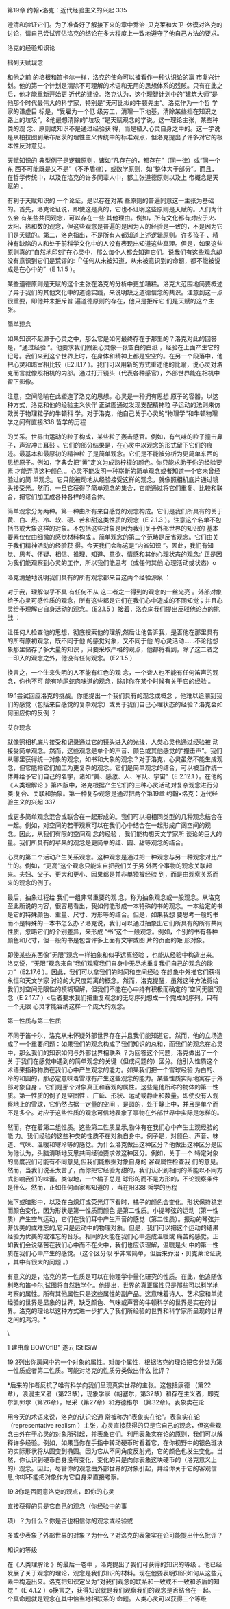 第19章 约翰•洛克：近代经验主义的兴起 335

澄清和验证它们。为了准备好了解接下来的章中乔治-贝克莱和大卫-休谟对洛克的讨论，请自己尝试评估洛克的结论在多大程度上一致地遵守了他自己方法的要求。

洛克的经验知识论

拙列天赋现念

和他之前 的培根和笛卡尔一样，洛克的使命可以被看作一种认识论的赢 市复兴计划。他的第一个计划是清除不可理解的术语和无用的思想体系的残骸。只有在此之后，他才能重新开始更 近代的建设。洛克认为，这个理智计划中的“建筑大师”是他那个时代最伟大的科学家，特别是“无可比拟的牛顿先生”。洛克作为一个哲 学家的谦虚目 标是，“受雇为一个低 级劳工，清理一下地基，清除某些挡在知识之路上的垃圾”。&他最想清除的“垃圾 “是天赋观念的学说。这一理论主张，某些种类的观 念、原则或知识不是通过经验获 得，而是植入心灵自身之中的。这一学说是从柏拉图到莱布尼茨的理性主义传统中的标准观点，但洛克提出了许多对它的根本性反对意见。

天赋知识的 典型例子是逻辑原则，诸如“凡存在的，都存在”（同一律）或“同一个东 西不可能既是又不是”（不矛盾律），或数学原则，如“整体大于部分”。而且，在哲学传统中，以及在洛克的许多同辈人中，都主张道德原则以及上 帝概念是天 赋的 。

有利于天赋知识的 一个论证，是以存在对某 些原则的普遍同意这一主张为基础的。首先，洛克论证说，即使这是真的，它也不证明这些原则是天赋的。人们为什么会 有某些共同观念，可以存在一些 其他理由。例如，所有文化都有对应于火、太阳、热和数的观念，但这些观念是普遍的是因为人的经验是一致的，不是因为它们是夭赋的。第二，洛克指出，不是所有人都知道上述逻辑原则。许多孩子 、精神有缺陷的人和处于前科学文化中的人没有表现出知道这些真理。但是，如果这些原则真的“自然地印刻”在心灵中，那么每个人都会知道它们。说我们有这些观念却没有意识到它们是荒谬的:「'任何从未被知道，从未被意识到的命题，都不能被说成是在心中的”（E 1.1.5 ）。

某些道德原则是天赋的这个主张在洛克的分析中更加糟糕。洛克大范围地简要概述了异于我们的其他文化中的道德实践，来说明缺乏道德信念的共识。注意到这一点很重要，即他并未拒斥普 遍道德原则的存在，他只是拒斥它 们是天赋的这个主张。

简单现念

如果知识不起源于心灵之中，那么它是如何最终存在于那里的？洛克对此的回答是，“通过经验 ”。他要求我们假设心灵像一张空白的白纸 ，经验在上面产生它的记号。我们来到这个世界上时，在身体和精神上都是空空的。在另一个段落中，他把心灵和暗室相比较（E2.ll.17 ）。我们可以用新的方式重述他的比喻，说心灵对洛 克而言就像照相机的内部。通过打开镜头（代表各种感官），外部世界能在相机中留下影像。

注意，空间隐喻在此塑造了洛克的思想。心灵是一种拥有思想 原子的容器。以这种方式，洛克和他的经验主义伙伴 正试图通过发现支配精神粒 子运动的法则来仿效关于物理粒子的牛顿科 学。对于洛克，他自己关于心灵的“物理学”和牛顿物理 学之间有直接336 哲学的历程

的关系。世界由运动的粒子构成，某些粒子轰击感官。例如，有气味的粒子撞击鼻子，声波冲击耳鼓 。它们的部分结果是，在心灵中以观念的形式留下它们的痕迹。最基本和最原初的精神粒 子是简单观念。它们是不能被分析为更简单东西的思想原子。例如，字典会把“黄”定义为成熟柠檬的颜色。你只能求助于你的经验要素 才能弄清这种颜色 。心灵不能发明一种崭新的简单观念或者知道一个它未曾经验过的简 单观念。它只能被动地从经验接受这样的观念，就像照相机底片通过镜 头接受光。然而，一旦它获得了简单观念的集合，它能通过将它们重复、比较和联合，把它们加工成各种各样的结合体。

简单观念分为两种。第一种由所有来自感觉的观念构成。它们是我们所具有的关于黄、白、热、冷、软、硬、苦和甜这类性质的观念（E 2.1.3 ）。注意这个名单不包 括书或大象这样的对象。不包括这些对象是因为我们关于外部世界的知识的 基本要素仅仅由细微的感觉材料构成 。简单观念的第二个范畴是反省观念。它们由关于我们精神活动的经验获 得。今天我们会称这是“内省知识 ”。因此，我们有知觉、思考、怀疑、相信、推理、知道、意欲、情感和其他心理状态的观念:' 正是因为我们能观察到心灵的工作，所以我们能思考（或任何其他 心理活动或状态）o

洛克清楚地说明我们具有的所有观念都来自这两个经验源泉 ：

对于我，理解似乎不具 有任何不从 这二者之一得到的观念的一丝光亮 。外部对象给予心灵可感性质的观念，所有这些都是它们在我们心中造成的不同知觉；并且心灵给予理解它自身活动的观念。（E2.1.5 ）接着，洛克向我们提出反驳他论点的挑战 ：

让任何人检查他的思想，彻底搜索他的理解;然后让他告诉我，是否他在那里具有的所有原初观念，既不同于他 的感觉对象，又不同于他 的心灵活动……不论他想象那里储存了多大量的知识 ，只要采取严格的观点，他都将看到，除了这二者之一印入的观念之外，他没有任何观念。（E2.1.5 ）

换言之，一个生来失明的人不能有红色的观 念，一个聋人也不能有任何笛声的观念，你也不可 能有响尾蛇肉味道的观念，除非你在某个时候有关于它的经验 。

19.1尝试回应洛克的挑战。你能提出一个我们具有的观念或概念 ，他难以追溯到我们的感觉（包括来自感觉的复杂观念）或关于我们自己心理状态的经验？洛克会如何回应你的反例 ？

艾杂现念

就像照相机底片接受和记录通过它的镜头进入的光线，人类心灵也通过经验被 动接受简单观念。然而，这些观念是单个的声音、颜色或其他感觉的“撞击声”。我们从哪里获得统一对象的观念，如书和大象的观念？对于洛克，心灵虽然不能生成观念，但它能把它们加工为更复杂的观念。它们是简单观念的结合，可以被当作统一体并给予它们自己的名字，诸如“美、感激、人、军队、宇宙”（E 2.12.1 ）。在他的《人类理解论 》第四版中，洛克根据产生它们的三种心灵活动对复杂观念进行分类:复合、关联和抽象。第一种复杂观念是通过把两个第19章 约翰•洛克：近代经验主义的兴起 337

或更多简单观念混合或联合在一起形成的。我们可以把相同类型的几种观念结合在一起。例如，对空间的若干观察可以在我们心中结合在一起形成广阔空间的观 念。因此，从我们有限的空间观 念的经验 ，我们能构想天文学家所 谈论的巨大的量。我们所具有的苹果的观念是更简单的红、圆、甜等观念的结合。

心灵的第二个活动产生关系观念。这种观念是通过把一种观念与另一种观念对比产生的。例如，“更高”这个观念只能来自把我们关于另 外两个事物的观念关联起来。夫妇、父子、更大和更小、因果都是并非单独被经验 到，而是由观察关系而来的观念的例子。

最后，抽象过程给 我们一组非常重要的观 念，称为抽象观念或一般观念。从洛克至此所说的内容，很容易看出，我如何能形成一本特殊的书的观念。一本给定的书是它的特殊颜色、重量、尺寸、方形等的结合。但是，如果我想 要思考一般的书而不是特殊的一本书怎么办？洛克说，我们可以通过抽象出它们所具有的所有共同性质，忽略它们的个别差异，来形成 “书”这个一般观念。例如，个别的书有各种颜色和尺寸，但一般的书是包含许多上面有文字或图 片的页面的矩 形对象。

即使某些东西像“无限”观念一样抽象和似乎远离经验 ，也能从经验中构造出来。洛克说，“无限”观念来自“我们观察我们自身中无尽地重复我们自己的观念的能力”（E2.17.6 ）。因此，我们可以拿我们的时间和空间经验 在想象中外推它们获得永恒和天文学家 讨论的大尺度距离的概念。然而，洛克提醒，虽然这种方法将给我们对空间无限性的模糊理解，但我们不能在心中持有积极而确定的“空间无限”观念（E 2.17.7  ）c后者要求我们把重复观念的无尽序列想成一个完成的序列。只有一个无限 心灵才能容纳这样一个庞大的观念。

第一性质与第二性质

不同于笛卡尔，洛克从未怀疑外部世界存在并且我们能知道它。然而，他的立场造成了一个重要问题：如果我们的观念构成了我们知识的总和，而我们的观念在心灵 中，那么我们的知识如何与外部世界相联系 ？为回答这个问题，洛克做出了一个关 于我们在感觉中遇到的简单观念的关键（但成问题的）区分。他引入性质这个术语来指称物质在我们心中产生观念的能力。如果我们把一个雪球经验 为白的、冷的和圆的，那必定意味着雪球有产生这些观念的能力。某些性质实际地寓存于外部对象自身 。它们是那个对象真正和客观的属性。这些是他所称的物体的第一性质。第一性质的例子是坚固性 、广延、形状、运动或静止和数量。即使没有人观察地上的雪球，它仍然占据一定量的空间 ，是圆的，处于静止中，并且是单个而不是多个。对应于这些性质的观念可信地表象了事物在外部世界中实际是怎样的。

然而，存在着第二组性质。这些第二性质显示,物体有在我们心中产生主观经验的能 力。我们经验的这些种类的性质不在对象自身中。例子是，对颜色、声音、味道、气味、温暖和寒冷等的感觉。为什么洛克做出这种区分？他做出这种区分是因为他认为，头脑清晰地反思共同经验要求做这种区分。例如，关于一个 特定对象的高度我们可能有不同意见,但我们能根据对象自身的 客观属性检查我 们的意见。然而，当我们说茶太苦了，而你把它经验为甜的，我们认识到相同的茶能以不同方式影响我们的味蕾。类似地，一个橘子总是 球形的而不是方形的，不论观察条件是什么。然而，正如任何画家都知道的 ，当在阳338 哲学的历程

光下或暗影中，以及在白炽灯或荧光灯下看时，橘子的颜色会变化。形状保持稳定而颜色变化，因为形状是第一性质而颜色 是第二性质。小提琴弦的运动（第一性质）产生空气运动，它们在我们耳中产生声音的感觉（第二性质）。振动的琴弦并非优美的或难忘的,它只是运动中的物理对象。但是，我们可以把这个运动的结果经验为优美的或难忘的音乐。相同的火能在我们心中造成温暖或 痛苦的感觉。正如我们会说痛苦在我们心中而不在火中，我们也应该理解，温暖是火 中的第一性质在我们心中产生的感觉。（这个区分似 乎非常简单，但后来乔治・贝克莱论证说 ，其中有很大的问题 。）

有意义的是，洛克的第一性质是可以在物理学中量化研究的性质。在此，他追随伽利略和笛卡尔,试图将自然数学化。他提出，世界的真正属性只是那些可以科学地考察的属性。所有其他属性只是这些属性的副产品。这意味着诗人、艺术家和单纯经验的世界是显象的世界，缺乏颜色、气味或声音的牛顿科学的世界是实在的世界。洛克的理论以这种方式进一步扩大了我们所经验的世界和科学家所呈现的世界之间的鸿沟。*

\

1 建由尊 BOWOflB" 遂云  IStllSiW

19.2列出你房间中的一个对象的属性。对每个属性，根据洛克的理论把它分类为第一性质或者第二性质。可能对洛克的性质分类做出什么 批评？

*后来的作者反抗了唯有科学向我们呈现真实世界的主张。这包括康德 （第22章），浪漫主义者（第23章），现象学家（胡塞尔，第32章）和存在主义者，即克尔凯郭尔（第26章），尼采（第27章）和海德格尔 （第32章）。表象卖在论

用今天的术语来说，洛克的认识论通 常被称为"表象实在论”。表象实在论（representative  realism ）主张，心灵直接获得的只是它自己的观念，但这些观念由外在于心灵的对象所引起，并表象它们。利用表象实在论的原则，我们可以解释许多经验。例如，如果当你在手指中转动硬币时看着它，在你视野中的银色斑块的实际形状将从圆变到椭圆。因为它从不同角度反射光，它的颜色也发生变化。当然，你认识到硬币自身没有变化，变化的只是向你表象这块硬币的（洛克意义上的）观念。因此，尽管你的观念由外部世界的对象引起，并给你关于它的客观信息,你却不能把对象作为它自身来直接考察。

19.3你是否同意洛克的观点，即你的心灵

直接获得的只是它自己的观念（你经验中的事

项）？为什么？你是否也相信你的观念或经验或

多或少表象了外部世界的对象？为什么？对洛克的表象实在论可能提出什么批评？

知识的等级

在《人类理解论 》的最后一卷中 ，洛克提出了我们可获得的知识的等级 。他已经发展了关于观念的理论，观念是我们知识的材料。现在他要表明知识如何从这些元素中构造出来。洛克把知识定义为“对我们观念的联系和一致或不一致和矛盾的知觉 ”（E 4.1.2 ）o换言之，获得知识就是我们观察我们的观念是否结合在一起。一个真命题就是观念在其中恰当地相联系的 命题。人类心灵可以获得三个等级